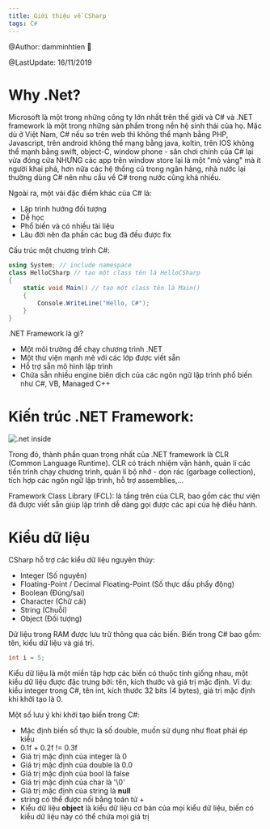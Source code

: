 ```yaml
---
title: Giới thiệu về CSharp
tags: C#
---
```


@Author: damminhtien :whale:

@LastUpdate: 16/11/2019

# Why .Net?
Microsoft là một trong những công ty lớn nhất trên thế giới và C# và .NET framework là một trong những sản phẩm trong nền hệ sinh thái của họ. Mặc dù ở Việt Nam, C# nếu so trên web thì không thể mạnh bằng PHP, Javascript, trên android không thể mạng bằng java, koltin, trên IOS không thể mạnh bằng swift, object-C, window phone - sân chơi chính của C# lại vừa đóng cửa NHƯNG các app trên window store lại là một "mỏ vàng" mà ít người khai phá, hơn nữa các hệ thống cũ trong ngân hàng, nhà nước lại thường dùng C# nên nhu cầu về C# trong nước cũng khá nhiều.

Ngoài ra, một vài đặc điểm khác của C# là:
* Lập trình hướng đối tượng
* Dễ học
* Phổ biến và có nhiều tài liệu
* Lâu đời nên đa phần các bug đã đều được fix

Cấu trúc một chương trình C#:
```csharp
using System; // include namespace
class HelloCSharp // tạo một class tên là HelloCSharp 
{
	static void Main() // tạo một class tên là Main()
	{
		Console.WriteLine("Hello, C#"); 
	}
}
```

.NET Framework là gì?
* Một môi trường để chạy chương trình .NET
* Một thư viện mạnh mẽ với các lớp được viết sẵn
* Hỗ trợ sẵn mô hình lập trình
* Chứa sẵn nhiều engine biên dịch của các ngôn ngữ lập trình phổ biến như C#, VB, Managed C++

# Kiến trúc .NET Framework:
![.net inside](http://www-igm.univ-mlv.fr/~dr/XPOSE2002/Tedeschi/images/dotnet_framework.gif)

Trong đó, thành phần quan trọng nhất của .NET framework là CLR (Common Language Runtime). CLR có trách nhiệm vận hành, quản lí các tiến trình chạy chương trình, quản lí bộ nhớ - dọn rác (garbage collection), tích hợp các ngôn ngữ lập trình, hỗ trợ assemblies,...

Framework Class Library (FCL): là tầng trên của CLR, bao gồm các thư viện đã được viết sẵn giúp lập trình dễ dàng gọi được các api của hệ điều hành.

# Kiểu dữ liệu
CSharp hỗ trợ các kiểu dữ liệu nguyên thủy:
* Integer (Số nguyên)
* Floating-Point / Decimal Floating-Point (Số thực dấu phẩy động)
* Boolean (Đúng/sai)
* Character (Chữ cái)
* String (Chuỗi)
* Object (Đối tượng)

Dữ liệu trong RAM được lưu trữ thông qua các biến. Biến trong C# bao gồm: tên, kiểu dữ liệu và giá trị.
```csharp
int i = 5;
```

Kiểu dữ liệu là một miền tập hợp các biến có thuộc tính giống nhau, một kiểu dữ liệu được đặc trưng bởi: tên, kích thước và giá trị mặc định. Ví dụ: kiểu integer trong C#, tên int, kích thước 32 bits (4 bytes), giá trị mặc định khi khởi tạo là 0.

Một số lưu ý khi khởi tạo biến trong C#:
* Mặc định biến số thực là số double, muốn sử dụng như float phải ép kiểu
* 0.1f + 0.2f != 0.3f
* Giá trị mặc định của integer là 0
* Giá trị mặc định của double là 0.0
* Giá trị mặc định của bool là false
* Giá trị mặc định của char là '\0'
* Giá trị mặc định của string là **null**
* string có thể được nối bằng toán tử + 
* Kiểu dữ liệu **object** là kiểu dữ liệu cơ bản của mọi kiểu dữ liệu, biến có kiểu dữ liệu này có thể chứa mọi giá trị

